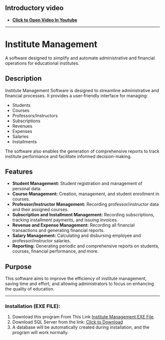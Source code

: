 ## Introductory video
- **[Click to Open Video In Youtube](https://www.youtube.com/watch?v=GkI2WT-eQF4&list=PL8lXpmWGXc7WlJNWXmvJ8yFIPDAMEBcOI)**
---
# Institute Management

A software designed to simplify and automate administrative and financial operations for educational institutes.

## Description

Institute Management Software is designed to streamline administrative and financial processes. It provides a user-friendly interface for managing:

*   Students
*   Courses
*   Professors/Instructors
*   Subscriptions
*   Revenues
*   Expenses
*   Salaries
*   Installments

The software also enables the generation of comprehensive reports to track institute performance and facilitate informed decision-making.

## Features

*   **Student Management:** Student registration and management of personal data.
*   **Course Management:** Creation, management, and student enrollment in courses.
*   **Professor/Instructor Management:** Recording professor/instructor data and their assigned courses.
*   **Subscription and Installment Management:** Recording subscriptions, tracking installment payments, and issuing invoices.
*   **Revenue and Expense Management:** Recording all financial transactions and generating financial reports.
*   **Salary Management:** Calculating and disbursing employee and professor/instructor salaries.
*   **Reporting:** Generating periodic and comprehensive reports on students, courses, financial performance, and more.

## Purpose

This software aims to improve the efficiency of institute management, saving time and effort, and allowing administrators to focus on enhancing the quality of education.

---

### Installation (EXE FILE):
1. Download this program From This Link [Institute Management EXE File]().
2. Download SQL Server from the link:
   [Click to Download](https://www.microsoft.com/en-us/sql-server/sql-server-downloads)
3. A database will be automatically created during installation, and the program will work normally.
